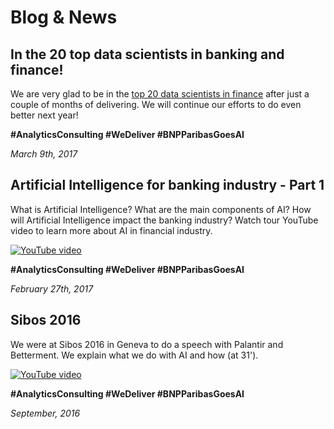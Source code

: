 # Blog & News

## In the 20 top data scientists in banking and finance!

We are very glad to be in the [top 20 data scientists in finance](http://news.efinancialcareers.com/uk-en/276513/top-data-scientists-banks-and-hedge-funds/) after just a couple of months of delivering.
We will continue our efforts to do even better next year!

**\#AnalyticsConsulting #WeDeliver #BNPParibasGoesAI**

*March 9th, 2017*


## Artificial Intelligence for banking industry - Part 1

What is Artificial Intelligence? What are the main components of AI? How will Artificial Intelligence impact the banking industry? Watch tour YouTube video to learn more about AI in financial industry.

[![YouTube video](https://img.youtube.com/vi/-rnNx7WCnB0/0.jpg)](https://www.youtube.com/watch?v=-rnNx7WCnB0 "Artificial Intelligence and the banking industry - Part 1")

**\#AnalyticsConsulting #WeDeliver #BNPParibasGoesAI**

*February 27th, 2017*


## Sibos 2016

We were at Sibos 2016 in Geneva to do a speech with Palantir and Betterment. We explain what we do with AI and how (at 31').

[![YouTube video](https://img.youtube.com/vi/WyysoMw_Q_w/0.jpg)](https://www.youtube.com/watch?v=WyysoMw_Q_w "AI for financial services - Sibos 2016")

**\#AnalyticsConsulting #WeDeliver #BNPParibasGoesAI**

*September, 2016*
